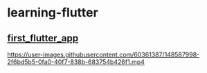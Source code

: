 # learning-flutter

## [first_flutter_app](./first_flutter_app)

https://user-images.githubusercontent.com/60361387/148587998-2f6bd5b5-0fa0-40f7-838b-683754b426f1.mp4
